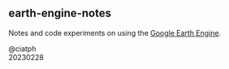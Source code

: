 ## earth-engine-notes

Notes and code experiments on using the [Google Earth Engine](https://developers.google.com/earth-engine).

@ciatph<br>
20230228
